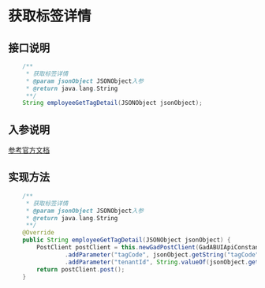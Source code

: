 # 获取标签详情

## 接口说明
```java
    /**
     * 获取标签详情
     * @param jsonObject JSONObject入参
     * @return java.lang.String
     **/
    String employeeGetTagDetail(JSONObject jsonObject);
```
## 入参说明
[参考官方文档](https://openplatform-portal.dg-work.cn/#/doc-jsapi?apiType=serverapi&docKey=2648)
## 实现方法
```java
    /**
     * 获取标签详情
     * @param jsonObject JSONObject入参
     * @return java.lang.String
     **/
    @Override
    public String employeeGetTagDetail(JSONObject jsonObject) {
        PostClient postClient = this.newGadPostClient(GadABUIApiConstants.ABUI_TAG_GET_TAG_DETAIL)
                .addParameter("tagCode", jsonObject.getString("tagCode"))
                .addParameter("tenantId", String.valueOf(jsonObject.getLong("tenantId")));
        return postClient.post();
    }
```